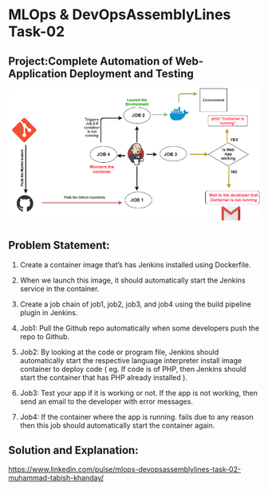 # MLOps & DevOpsAssemblyLines Task-02
## Project:Complete Automation of Web-Application Deployment and Testing
![](images/0a.png)

## Problem Statement:
1. Create a container image that’s has Jenkins installed using Dockerfile.

2. When we launch this image, it should automatically start the Jenkins service in the container.

3. Create a job chain of job1, job2, job3, and job4 using the build pipeline plugin in Jenkins.

4. Job1: Pull the Github repo automatically when some developers push the repo to Github.

5. Job2: By looking at the code or program file, Jenkins should automatically start the respective language interpreter install image container to deploy code ( eg. If code is of PHP, then Jenkins should start the container that has PHP already installed ).

6. Job3: Test your app if it is working or not. If the app is not working, then send an email to the developer with error messages.

7. Job4: If the container where the app is running. fails due to any reason then this job should automatically start the container again.

## Solution and Explanation:
https://www.linkedin.com/pulse/mlops-devopsassemblylines-task-02-muhammad-tabish-khanday/
